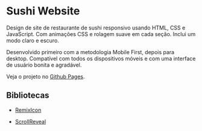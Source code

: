 # Sushi Website

Design de site de restaurante de sushi responsivo usando HTML, CSS e JavaScript. Com animações CSS e rolagem suave em cada seção. Inclui um modo claro e escuro.

Desenvolvido primeiro com a metodologia Mobile First, depois para desktop. Compatível com todos os dispositivos móveis e com uma interface de usuário bonita e agradável.

Veja o projeto no [Github Pages](https://natanaelsc.github.io/sushi).

## Bibliotecas

- [RemixIcon](https://remixicon.com)

- [ScrollReveal](https://scrollrevealjs.org)

